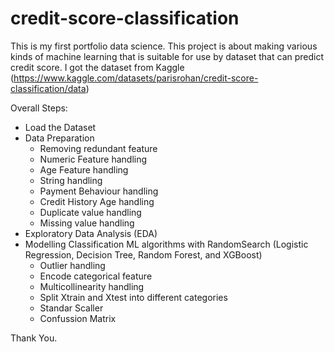 # credit-score-classification
This is my first portfolio data science. This project is about making various kinds of machine learning that is suitable for use by dataset that can predict credit score. I got the dataset from Kaggle (https://www.kaggle.com/datasets/parisrohan/credit-score-classification/data)

Overall Steps:

* Load the Dataset
* Data Preparation
  * Removing redundant feature
  * Numeric Feature handling
  * Age Feature handling
  * String handling
  * Payment Behaviour handling
  * Credit History Age handling
  * Duplicate value handling
  * Missing value handling
* Exploratory Data Analysis (EDA)
* Modelling Classification ML algorithms with RandomSearch (Logistic Regression, Decision Tree, Random Forest, and XGBoost)
  * Outlier handling
  * Encode categorical feature
  * Multicollinearity handling
  * Split Xtrain and Xtest into different categories
  * Standar Scaller
  * Confussion Matrix

Thank You.